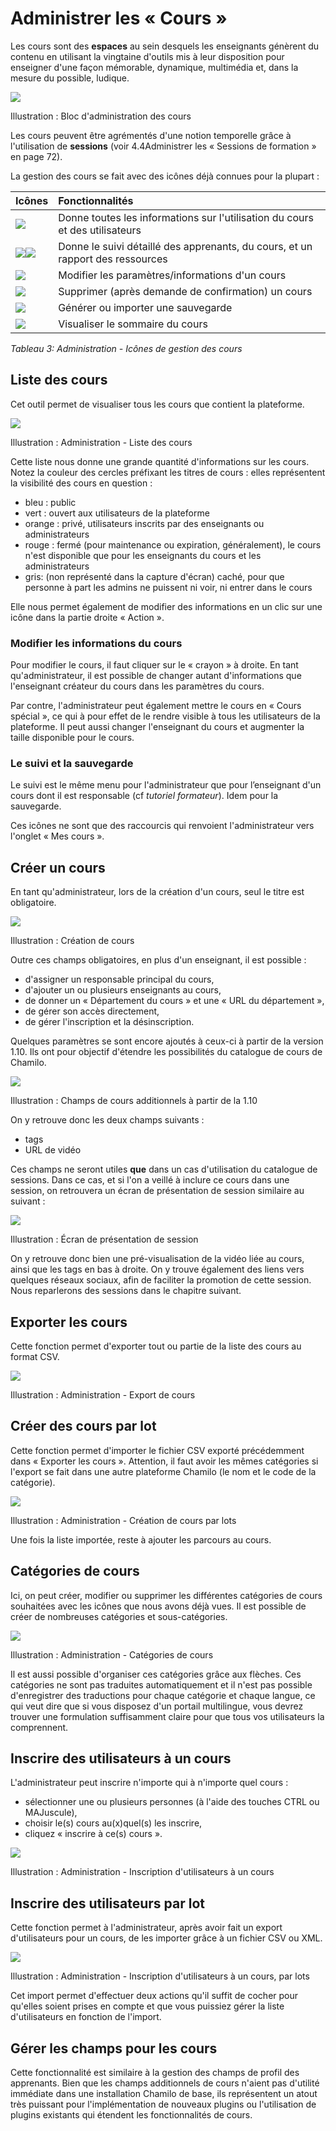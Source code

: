 # Administrer les « Cours »

Les cours sont des **espaces** au sein desquels les enseignants génèrent du contenu en utilisant la vingtaine d'outils mis à leur disposition pour enseigner d'une façon mémorable, dynamique, multimédia et, dans la mesure du possible, ludique.

![](../../.gitbook/assets/image28.png)

Illustration : Bloc d'administration des cours

Les cours peuvent être agrémentés d'une notion temporelle grâce à l'utilisation de **sessions** \(voir 4.4Administrer les « Sessions de formation » en page 72\).

La gestion des cours se fait avec des icônes déjà connues pour la plupart :

| Icônes | Fonctionnalités |
| :--- | :--- |
| ![](../../.gitbook/assets/images64.png) | Donne toutes les informations sur l'utilisation du cours et des utilisateurs |
| ![](../../.gitbook/assets/graficos30.png)![](../../.gitbook/assets/graficos31.png) | Donne le suivi détaillé des apprenants, du cours, et un rapport des ressources |
| ![](../../.gitbook/assets/graficos28.png) | Modifier les paramètres/informations d'un cours |
| ![](../../.gitbook/assets/graficos29.png) | Supprimer \(après demande de confirmation\) un cours |
| ![](../../.gitbook/assets/images59.png) | Générer ou importer une sauvegarde |
| ![](../../.gitbook/assets/images61.png) | Visualiser le sommaire du cours |

_Tableau 3: Administration - Icônes de gestion des cours_

## Liste des cours <a id="liste-des-cours"></a>

Cet outil permet de visualiser tous les cours que contient la plateforme.

![](../../.gitbook/assets/graficos82.png)

Illustration : Administration - Liste des cours

Cette liste nous donne une grande quantité d'informations sur les cours. Notez la couleur des cercles préfixant les titres de cours : elles représentent la visibilité des cours en question :

* bleu : public
* vert : ouvert aux utilisateurs de la plateforme
* orange : privé, utilisateurs inscrits par des enseignants ou administrateurs
* rouge : fermé \(pour maintenance ou expiration, généralement\), le cours n'est disponible que pour les enseignants du cours et les administrateurs
* gris: \(non représenté dans la capture d'écran\) caché, pour que personne à part les admins ne puissent ni voir, ni entrer dans le cours

Elle nous permet également de modifier des informations en un clic sur une icône dans la partie droite « Action ».

### Modifier les informations du cours <a id="modifier-les-informations-du-cours"></a>

Pour modifier le cours, il faut cliquer sur le « crayon » à droite. En tant qu'administrateur, il est possible de changer autant d'informations que l'enseignant créateur du cours dans les paramètres du cours.

Par contre, l'administrateur peut également mettre le cours en « Cours spécial », ce qui à pour effet de le rendre visible à tous les utilisateurs de la plateforme. Il peut aussi changer l'enseignant du cours et augmenter la taille disponible pour le cours.

### Le suivi et la sauvegarde <a id="le-suivi-et-la-sauvegarde"></a>

Le suivi est le même menu pour l'administrateur que pour l’enseignant d'un cours dont il est responsable \(cf _tutoriel formateur_\). Idem pour la sauvegarde.

Ces icônes ne sont que des raccourcis qui renvoient l'administrateur vers l'onglet « Mes cours ».

## Créer un cours <a id="cr-er-un-cours"></a>

En tant qu'administrateur, lors de la création d'un cours, seul le titre est obligatoire.

![](../../.gitbook/assets/graficos83.png)

Illustration : Création de cours

Outre ces champs obligatoires, en plus d'un enseignant, il est possible :

* d'assigner un responsable principal du cours,
* d'ajouter un ou plusieurs enseignants au cours,
* de donner un « Département du cours » et une « URL du département »,
* de gérer son accès directement,
* de gérer l'inscription et la désinscription.

Quelques paramètres se sont encore ajoutés à ceux-ci à partir de la version 1.10. Ils ont pour objectif d'étendre les possibilités du catalogue de cours de Chamilo.

![](../../.gitbook/assets/image29.png)

Illustration : Champs de cours additionnels à partir de la 1.10

On y retrouve donc les deux champs suivants :

* tags
* URL de vidéo

Ces champs ne seront utiles **que** dans un cas d'utilisation du catalogue de sessions. Dans ce cas, et si l'on a veillé à inclure ce cours dans une session, on retrouvera un écran de présentation de session similaire au suivant :

![](../../.gitbook/assets/image30.png)

Illustration : Écran de présentation de session

On y retrouve donc bien une pré-visualisation de la vidéo liée au cours, ainsi que les tags en bas à droite. On y trouve également des liens vers quelques réseaux sociaux, afin de faciliter la promotion de cette session. Nous reparlerons des sessions dans le chapitre suivant.

## Exporter les cours <a id="exporter-les-cours"></a>

Cette fonction permet d'exporter tout ou partie de la liste des cours au format CSV.

![](../../.gitbook/assets/coursexporter.png)

Illustration : Administration - Export de cours

## Créer des cours par lot <a id="cr-er-des-cours-par-lot"></a>

Cette fonction permet d'importer le fichier CSV exporté précédemment dans « Exporter les cours ». Attention, il faut avoir les mêmes catégories si l'export se fait dans une autre plateforme Chamilo \(le nom et le code de la catégorie\).

![](../../.gitbook/assets/creer-formation-lot.png)

Illustration : Administration - Création de cours par lots

Une fois la liste importée, reste à ajouter les parcours au cours.

## Catégories de cours <a id="cat-gories-de-cours"></a>

Ici, on peut créer, modifier ou supprimer les différentes catégories de cours souhaitées avec les icônes que nous avons déjà vues. Il est possible de créer de nombreuses catégories et sous-catégories.

![](../../.gitbook/assets/images65.png)

Illustration : Administration - Catégories de cours

Il est aussi possible d'organiser ces catégories grâce aux flèches. Ces catégories ne sont pas traduites automatiquement et il n'est pas possible d'enregistrer des traductions pour chaque catégorie et chaque langue, ce qui veut dire que si vous disposez d'un portail multilingue, vous devrez trouver une formulation suffisamment claire pour que tous vos utilisateurs la comprennent.

## Inscrire des utilisateurs à un cours <a id="inscrire-des-utilisateurs-un-cours"></a>

L'administrateur peut inscrire n'importe qui à n'importe quel cours :

* sélectionner une ou plusieurs personnes \(à l'aide des touches CTRL ou MAJuscule\),
* choisir le\(s\) cours au\(x\)quel\(s\) les inscrire,
* cliquez « inscrire à ce\(s\) cours ».

![](../../.gitbook/assets/coursinscrire_-utilisateurs.png)

Illustration : Administration - Inscription d'utilisateurs à un cours

## Inscrire des utilisateurs par lot <a id="inscrire-des-utilisateurs-par-lot"></a>

Cette fonction permet à l'administrateur, après avoir fait un export d'utilisateurs pour un cours, de les importer grâce à un fichier CSV ou XML.

![](../../.gitbook/assets/inscrire-utilisateur-cours.png)

Illustration : Administration - Inscription d'utilisateurs à un cours, par lots

Cet import permet d'effectuer deux actions qu'il suffit de cocher pour qu'elles soient prises en compte et que vous puissiez gérer la liste d'utilisateurs en fonction de l'import.

## Gérer les champs pour les cours <a id="g-rer-les-champs-pour-les-cours"></a>

Cette fonctionnalité est similaire à la gestion des champs de profil des apprenants. Bien que les champs additionnels de cours n'aient pas d'utilité immédiate dans une installation Chamilo de base, ils représentent un atout très puissant pour l'implémentation de nouveaux plugins ou l'utilisation de plugins existants qui étendent les fonctionnalités de cours.

